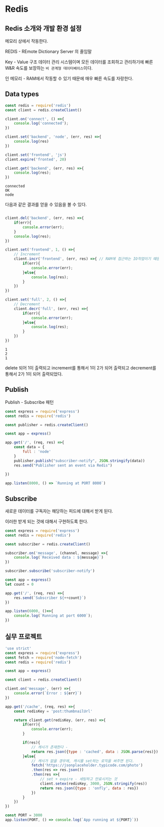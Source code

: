 # Redis

## Redis 소개와 개발 환경 설정

메모리 상에서 작동한다. 

REDIS - REmote Dictionary Server 의 줄임말

Key - Value 구조 데이터 관리 시스템이며 모든 데이터를 조회하고 관리하기에 빠른 W&R 속도를 보장하는 `비 관계형 데이터베이스`이다.

인 메모리 - RAM에서 작동할 수 있기 때문에 매우 빠른 속도를 자랑한다.



## Data types

```js
const redis = require('redis')
const client = redis.createClient()

client.on('connect', () =>{
    console.log('connected');
})

client.set('backend', 'node', (err, res) =>{
    console.log(res)
})

client.set('frontend', 'js')
client.expire('fronted', 20)

client.get('backend', (err, res) =>{
    console.log(res);
})
```

```
connected
OK
node
```

다음과 같은 결과를 얻을 수 있음을 볼 수 있다.   


```js

client.del('backend', (err, res) =>{
    if(err){
        console.error(err);
    }
    console.log(res);
})

client.set('frontend', 1, () =>{
    // Increment
    client.incr('frontend', (err, res) =>{ // RAM에 접근하는 IO작업이기 떄문에 비동기작업임
        if(err){
            console.error(err);
        }else{
            console.log(res);
        }
    })
})

client.set('full', 2, () =>{
    // Decrement 
    client.decr('full', (err, res) =>{
        if(err){
            console.error(err);
        }else{
            console.log(res);
        }
    })
})
```

```
1
2
1
```

delete 되어 1이 출력되고 increment를 통해서 1이 2가 되어 출력되고 decrement를 통해서 2가 1이 되어 출력되었다. 


## Publish

Publish - Subscribe 패턴

```js
const express = require('express')
const redis = require('redis')

const publisher = redis.createClient()

const app = express()

app.get('/', (req, res) =>{
    const data = {
        full : 'node'
    }
    publisher.publish("subscriber-notify", JSON.stringify(data))
    res.send("Publisher sent an event via Redis")
    
})

app.listen(8000, () => `Running at PORT 8000`)
```


## Subscribe

새로운 데이터를 구독자는 해당하는 피드에 대해서 받게 된다. 

이러한 받게 되는 것에 대해서 구현하도록 한다.

```js
const express = require('express')
const redis = require('redis')

const subscriber = redis.createClient()

subscriber.on('message', (channel, message) =>{
    console.log(`Received data : ${message}`)
}) 

subscriber.subscribe('subscriber-notify')

const app = express()
let count = 0

app.get('/', (req, res) =>{
    res.send(`Subscriber ${++count}`)
})

app.listen(6000, ()=>{
    console.log(`Running at port 6000`);
})
```

## 실무 프로젝트


```js
'use strict'
const express = require('express')
const fetch = require('node-fetch')
const redis = require('redis')

const app = express()

const client = redis.createClient()

client.on('message', (err) =>{
    console.error(`Error : ${err}`)
})

app.get('/cache', (req, res) =>{
    const redisKey = 'post:thumbnailUrl'

    return client.get(redisKey, (err, res) =>{
        if(err){
            console.error(err);
        }

        if(res){
            // 캐시가 존재한다 -
            return res.json({type : 'cached', data : JSON.parse(res)})
        }else{
            // 캐시가 없을 경우에, 캐시를 set하는 로직을 써주면 된다.
            fetch('https://jsonplaceholder.typicode.com/photo')
            .then(res => res.json())
            .then(res =>{
                // set + expire - 세팅하고 만료시키는 것 
                client.setex(redisKey, 3000, JSON.stringify(res))
                return res.json({type : 'onfly', data : res})
            })
        }
    })
})

const PORT = 3000
app.listen(PORT, () => console.log(`App running at ${PORT}`))
```

